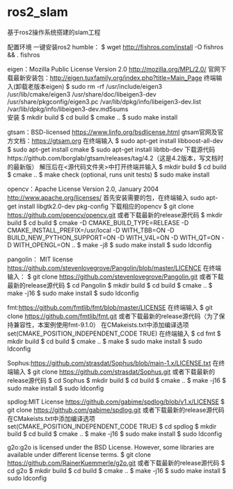 # ros2_slam
基于ros2操作系统搭建的slam工程

配置环境
一键安装ros2 humble：
$ wget http://fishros.com/install -O fishros && . fishros

eigen：Mozilla Public License Version 2.0 http://mozilla.org/MPL/2.0/
官网下载最新安装包：http://eigen.tuxfamily.org/index.php?title=Main_Page
终端输入(卸载老版本eigen)
$ sudo rm -rf /usr/include/eigen3 /usr/lib/cmake/eigen3 /usr/share/doc/libeigen3-dev /usr/share/pkgconfig/eigen3.pc /var/lib/dpkg/info/libeigen3-dev.list /var/lib/dpkg/info/libeigen3-dev.md5sums  
安装
$ mkdir build
$ cd build
$ cmake ..
$ sudo make install

gtsam：BSD-licensed https://www.linfo.org/bsdlicense.html
gtsam官网及官方文档：https://gtsam.org
在终端输入
$ sudo apt-get install libboost-all-dev
$ sudo apt-get install cmake
$ sudo apt-get install libtbb-dev
下载源代码https://github.com/borglab/gtsam/releases/tag/4.2（这是4.2版本，写文档时的最新版）
解压后在<源代码文件夹>中打开终端并输入
$ mkdir build
$ cd build
$ cmake ..
$ make check (optional, runs unit tests)
$ sudo make install

opencv：Apache License Version 2.0, January 2004 http://www.apache.org/licenses/
首先安装需要的包，在终端输入
sudo apt-get install libgtk2.0-dev pkg-config
下载相应的opencv
$ git clone https://github.com/opencv/opencv.git 或者下载最新的release源代码
$ mkdir build
$ cd build
$ cmake -D CMAKE_BUILD_TYPE=RELEASE -D CMAKE_INSTALL_PREFIX=/usr/local -D WITH_TBB=ON -D BUILD_NEW_PYTHON_SUPPORT=ON -D WITH_V4L=ON -D WITH_QT=ON -D WITH_OPENGL=ON ..
$ make -j8
$ sudo make install
$ sudo ldconfig

pangolin： MIT license https://github.com/stevenlovegrove/Pangolin/blob/master/LICENCE
在终端输入：
$ git clone https://github.com/stevenlovegrove/Pangolin.git 或者下载最新的release源代码
$ cd Pangolin
$ mkdir build
$ cd build
$ cmake ..
$ make -j16
$ sudo make install
$ sudo ldconfig

fmt:https://github.com/fmtlib/fmt/blob/master/LICENSE
在终端输入
$ git clone https://github.com/fmtlib/fmt.git 或者下载最新的release源代码（为了保持兼容性，本案例使用fmt-9.1.0）
在CMakeists.txt中添加编译选项
set(CMAKE_POSITION_INDEPENDENT_CODE TRUE)
在终端输入
$ cd fmt
$ mkdir build
$ cd build
$ cmake ..
$ make
$ sudo make install
$ sudo ldconfig

Sophus:https://github.com/strasdat/Sophus/blob/main-1.x/LICENSE.txt
在终端输入
$ git clone https://github.com/strasdat/Sophus.git 或者下载最新的release源代码
$ cd Sophus
$ mkdir build
$ cd build
$ cmake ..
$ make -j16
$ sudo make install
$ sudo ldconfig

spdlog:MIT License https://github.com/gabime/spdlog/blob/v1.x/LICENSE
$ git clone https://github.com/gabime/spdlog.git 或者下载最新的release源代码
在CMakeists.txt中添加编译选项
set(CMAKE_POSITION_INDEPENDENT_CODE TRUE)
$ cd spdlog
$ mkdir build
$ cd build
$ cmake ..
$ make -j16
$ sudo make install
$ sudo ldconfig

g2o:g2o is licensed under the BSD License. However, some libraries are available under different license terms. 
$ git clone https://github.com/RainerKuemmerle/g2o.git 或者下载最新的release源代码
$ cd g2o
$ mkdir build
$ cd build
$ cmake ..
$ make -j16
$ sudo make install
$ sudo ldconfig